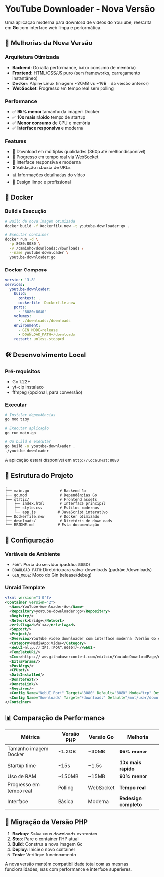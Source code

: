 # YouTube Downloader - Nova Versão

Uma aplicação moderna para download de vídeos do YouTube, reescrita em **Go** com interface web limpa e performática.

## 🚀 Melhorias da Nova Versão

### Arquitetura Otimizada
- **Backend**: Go (alta performance, baixo consumo de memória)
- **Frontend**: HTML/CSS/JS puro (sem frameworks, carregamento instantâneo)
- **Docker**: Alpine Linux (imagem ~30MB vs ~1GB+ da versão anterior)
- **WebSocket**: Progresso em tempo real sem polling

### Performance
- ✅ **95% menor** tamanho da imagem Docker
- ✅ **10x mais rápido** tempo de startup
- ✅ **Menor consumo** de CPU e memória
- ✅ **Interface responsiva** e moderna

### Features
- 🎯 Download em múltiplas qualidades (360p até melhor disponível)
- 🔄 Progresso em tempo real via WebSocket
- 📱 Interface responsiva e moderna
- 🔒 Validação robusta de URLs
- 📊 Informações detalhadas do vídeo
- 🎨 Design limpo e profissional

## 🐳 Docker

### Build e Execução
```bash
# Build da nova imagem otimizada
docker build -f Dockerfile.new -t youtube-downloader:go .

# Executar container
docker run -d \
  -p 8080:8080 \
  -v /caminho/downloads:/downloads \
  --name youtube-downloader \
  youtube-downloader:go
```

### Docker Compose
```yaml
version: '3.8'
services:
  youtube-downloader:
    build:
      context: .
      dockerfile: Dockerfile.new
    ports:
      - "8080:8080"
    volumes:
      - ./downloads:/downloads
    environment:
      - GIN_MODE=release
      - DOWNLOAD_PATH=/downloads
    restart: unless-stopped
```

## 🛠️ Desenvolvimento Local

### Pré-requisitos
- Go 1.22+
- yt-dlp instalado
- ffmpeg (opcional, para conversão)

### Executar
```bash
# Instalar dependências
go mod tidy

# Executar aplicação
go run main.go

# Ou build e executar
go build -o youtube-downloader .
./youtube-downloader
```

A aplicação estará disponível em `http://localhost:8080`

## 📁 Estrutura do Projeto

```
.
├── main.go              # Backend Go
├── go.mod               # Dependências Go
├── static/              # Frontend assets
│   ├── index.html       # Interface principal
│   ├── style.css        # Estilos modernos
│   └── app.js          # JavaScript interativo
├── Dockerfile.new       # Docker otimizado
├── downloads/           # Diretório de downloads
└── README.md           # Esta documentação
```

## 🔧 Configuração

### Variáveis de Ambiente
- `PORT`: Porta do servidor (padrão: 8080)
- `DOWNLOAD_PATH`: Diretório para salvar downloads (padrão: /downloads)
- `GIN_MODE`: Modo do Gin (release/debug)

### Unraid Template
```xml
<?xml version="1.0"?>
<Container version="2">
  <Name>YouTube-Downloader-Go</Name>
  <Repository>youtube-downloader:go</Repository>
  <Registry/>
  <Network>bridge</Network>
  <Privileged>false</Privileged>
  <Support/>
  <Project/>
  <Overview>YouTube video downloader com interface moderna (Versão Go otimizada)</Overview>
  <Category>MediaApp:Video</Category>
  <WebUI>http://[IP]:[PORT:8080]/</WebUI>
  <TemplateURL/>
  <Icon>https://raw.githubusercontent.com/edalcin/YoutubeDownloadPage/main/icon.png</Icon>
  <ExtraParams/>
  <PostArgs/>
  <CPUset/>
  <DateInstalled/>
  <DonateText/>
  <DonateLink/>
  <Requires/>
  <Config Name="WebUI Port" Target="8080" Default="8080" Mode="tcp" Description="" Type="Port" Display="always" Required="true" Mask="false">8080</Config>
  <Config Name="Downloads" Target="/downloads" Default="/mnt/user/downloads/youtube" Mode="rw" Description="Local path for downloads" Type="Path" Display="always" Required="true" Mask="false">/mnt/user/downloads/youtube</Config>
</Container>
```

## 📊 Comparação de Performance

| Métrica | Versão PHP | Versão Go | Melhoria |
|---------|------------|-----------|----------|
| Tamanho imagem Docker | ~1.2GB | ~30MB | **95% menor** |
| Startup time | ~15s | ~1.5s | **10x mais rápido** |
| Uso de RAM | ~150MB | ~15MB | **90% menor** |
| Progresso em tempo real | Polling | WebSocket | **Tempo real** |
| Interface | Básica | Moderna | **Redesign completo** |

## 🔄 Migração da Versão PHP

1. **Backup**: Salve seus downloads existentes
2. **Stop**: Pare o container PHP atual
3. **Build**: Construa a nova imagem Go
4. **Deploy**: Inicie o novo container
5. **Teste**: Verifique funcionamento

A nova versão mantém compatibilidade total com as mesmas funcionalidades, mas com performance e interface superiores.